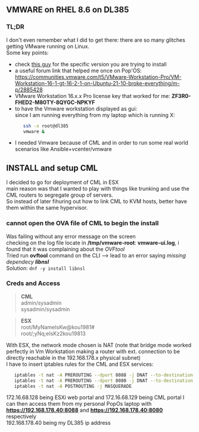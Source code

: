 ## VMWARE on RHEL 8.6 on DL385

### TL;DR
I don't even remember what I did to get there: there are so many glitches getting VMware running on Linux.  
Some key points:  
* check [this guy](https://github.com/mkubecek/vmware-host-modules/) for the specific version you are trying to install
* a useful forum link that helped me once on Pop'OS: https://communities.vmware.com/t5/VMware-Workstation-Pro/VM-Workstation-16-1-gt-16-2-1-on-Ubuntu-21-10-broke-everything/m-p/2885428
* VMware Workstation 16.x.x Pro license key that worked for me: **ZF3R0-FHED2-M80TY-8QYGC-NPKYF**  
* to have the Vmware workstation displayed as gui:  
  since I am running everything from my laptop which is running X:  
  ```bash
     ssh -x root@dl385
     vmware &
  ```
 * I needed Vmware because of CML and in order to run some real world scenarios like Ansible+vcenter/vmware   
 
## INSTALL and setup CML

I decided to go for deployment of CML in ESX  
main reason was that I wanted to play with things like trunking and use the CML routers to segregate group of servers.  
So instead of later fihuring out how to link CML to KVM hosts, better have them within the same hypervisor.  

### cannot open the OVA file of CML to begin the install 
Was failing without any error message on the screen  
checking on the log file locate in **/tmp/vmware-root**: **vmware-ui.log**, i found that it was complaining about the *OVFtool*  
Tried run **ovftool** command on the CLI --> lead to an error saying *missing dependecy **libnsl***  
Solution:
`dnf -y install libnsl`   

### Creds and Access
>**CML**  
> admin/sysadmin  
> sysadmin/sysadmin

>**ESX**  
> root/MyNameIsKw@kou1981#  
> root/;yNq;eIsKz2kou19813  

With ESX, the network mode chosen is NAT (note that bridge mode worked perfectly in Vm Workstation making a router with ext. connection to be directly reachable in the 192.168.178.x physical subnet)  
I have to insert iptables rules for the CML and ESX services:  
```bash
   iptables -t nat -A PREROUTING --dport 8088 -j DNAT --to-destination 172.16.68.128:443  
   iptables -t nat -A PREROUTING --dport 8080 -j DNAT --to-destination 172.16.68.129:443
   iptables -t nat -A POSTROUTING -j MASQUERADE 
```
172.16.68.128 being ESXi web portal and 172.16.68.129 being CML portal 
I can then access them from my personal PopOs laptop with **https://192.168.178.40:8088** and **https://192.168.178.40:8080** respectively  
192.168.178.40 being my DL385 ip address  



